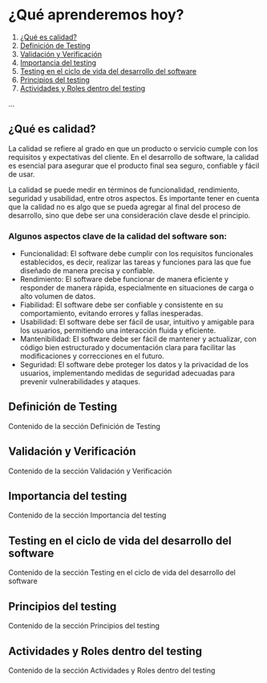 <h1>¿Qué aprenderemos hoy?</h1>
<ol>
<li><a href="#enlace-1">¿Qué es calidad?</a></li>
<li><a href="#enlace-2">Definición de Testing</a></li>
<li><a href="#enlace-3">Validación y Verificación</a></li>
<li><a href="#enlace-4">Importancia del testing</a></li>
<li><a href="#enlace-5">Testing en el ciclo de vida del desarrollo del software</a></li>
<li><a href="#enlace-6">Principios del testing</a></li>
<li><a href="#enlace-7">Actividades y Roles dentro del testing</a></li>
</ol>

...

<h2 id="enlace-1">¿Qué es calidad?</h2>
<p>La calidad se refiere al grado en que un producto o servicio cumple con los requisitos y expectativas del cliente. En el desarrollo de software, la calidad es esencial para asegurar que el producto final sea seguro, confiable y fácil de usar.</p>

<p>La calidad se puede medir en términos de funcionalidad, rendimiento, seguridad y usabilidad, entre otros aspectos. Es importante tener en cuenta que la calidad no es algo que se pueda agregar al final del proceso de desarrollo, sino que debe ser una consideración clave desde el principio.</p>

<h3>Algunos aspectos clave de la calidad del software son:</h3>
<ul>
<li>Funcionalidad: El software debe cumplir con los requisitos funcionales establecidos, es decir, realizar las tareas y funciones para las que fue diseñado de manera precisa y confiable.</li>
<li>Rendimiento: El software debe funcionar de manera eficiente y responder de manera rápida, especialmente en situaciones de carga o alto volumen de datos.</li>
<li>Fiabilidad: El software debe ser confiable y consistente en su comportamiento, evitando errores y fallas inesperadas.</li>
<li>Usabilidad: El software debe ser fácil de usar, intuitivo y amigable para los usuarios, permitiendo una interacción fluida y eficiente.</li>
<li>Mantenibilidad: El software debe ser fácil de mantener y actualizar, con código bien estructurado y documentación clara para facilitar las modificaciones y correcciones en el futuro.</li>
<li>Seguridad: El software debe proteger los datos y la privacidad de los usuarios, implementando medidas de seguridad adecuadas para prevenir vulnerabilidades y ataques.</li>
</ul>

<h2 id="enlace-2">Definición de Testing</h2>
<p>Contenido de la sección Definición de Testing</p>

<h2 id="enlace-3">Validación y Verificación</h2>
<p>Contenido de la sección Validación y Verificación</p>

<h2 id="enlace-4">Importancia del testing</h2>
<p>Contenido de la sección Importancia del testing</p>

<h2 id="enlace-5">Testing en el ciclo de vida del desarrollo del software</h2>
<p>Contenido de la sección Testing en el ciclo de vida del desarrollo del software</p>

<h2 id="enlace-6">Principios del testing</h2>
<p>Contenido de la sección Principios del testing</p>

<h2 id="enlace-7">Actividades y Roles dentro del testing</h2>
<p>Contenido de la sección Actividades y Roles dentro del testing</p>